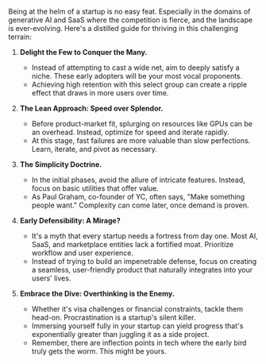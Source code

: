 
Being at the helm of a startup is no easy feat. Especially in the domains of generative AI and SaaS where the competition is fierce, and the landscape is ever-evolving. Here's a distilled guide for thriving in this challenging terrain:

1. **Delight the Few to Conquer the Many.**  
   * Instead of attempting to cast a wide net, aim to deeply satisfy a niche. These early adopters will be your most vocal proponents.
   * Achieving high retention with this select group can create a ripple effect that draws in more users over time.

2. **The Lean Approach: Speed over Splendor.**  
   * Before product-market fit, splurging on resources like GPUs can be an overhead. Instead, optimize for speed and iterate rapidly.
   * At this stage, fast failures are more valuable than slow perfections. Learn, iterate, and pivot as necessary.

3. **The Simplicity Doctrine.**  
   * In the initial phases, avoid the allure of intricate features. Instead, focus on basic utilities that offer value.
   * As Paul Graham, co-founder of YC, often says, "Make something people want." Complexity can come later, once demand is proven.

4. **Early Defensibility: A Mirage?**  
   * It's a myth that every startup needs a fortress from day one. Most AI, SaaS, and marketplace entities lack a fortified moat. Prioritize workflow and user experience.
   * Instead of trying to build an impenetrable defense, focus on creating a seamless, user-friendly product that naturally integrates into your users' lives.

5. **Embrace the Dive: Overthinking is the Enemy.**  
   * Whether it's visa challenges or financial constraints, tackle them head-on. Procrastination is a startup's silent killer.
   * Immersing yourself fully in your startup can yield progress that's exponentially greater than juggling it as a side project.
   * Remember, there are inflection points in tech where the early bird truly gets the worm. This might be yours.
